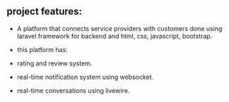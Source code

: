 ## project features: 
- A platform that connects service providers with customers done using laravel framework for backend and html, css, javascript, bootstrap.
  
- this platform has:
- rating and review system.
- real-time notification system using websocket.
- real-time conversations using livewire.
